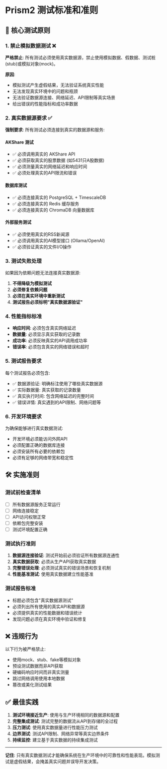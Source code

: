 # Prism2 测试标准和准则

## 🚨 核心测试原则

### 1. **禁止模拟数据测试** ❌
**严格禁止**: 所有测试必须使用真实数据源，禁止使用模拟数据、假数据、测试桩(stub)或模拟对象(mock)。

**原因**:
- 模拟测试产生虚假结果，无法验证系统真实性能
- 无法发现真实环境中的问题和瓶颈
- 无法验证数据源连接、网络延迟、API限制等真实场景
- 给出错误的性能指标和成功率数据

### 2. **真实数据源要求** ✅
**强制要求**: 所有测试必须连接到真实的数据源和服务:

#### AKShare 测试
- ✅ 必须调用真实的 AKShare API
- ✅ 必须获取真实的股票数据 (如5431只A股数据)
- ✅ 必须测量真实的网络延迟和响应时间
- ✅ 必须处理真实的API限流和错误

#### 数据库测试
- ✅ 必须连接真实的 PostgreSQL + TimescaleDB
- ✅ 必须连接真实的 Redis 缓存服务
- ✅ 必须连接真实的 ChromaDB 向量数据库

#### 外部服务测试
- ✅ 必须使用真实的RSS新闻源
- ✅ 必须调用真实的AI模型接口 (Ollama/OpenAI)
- ✅ 必须验证真实的文件I/O操作

### 3. **测试失败处理**
如果因为依赖问题无法连接真实数据源:
1. **不得降级为模拟测试**
2. **必须修复依赖问题**
3. **必须在真实环境中重新测试**
4. **测试报告必须标明"真实数据源验证"**

### 4. **性能指标标准**
- **响应时间**: 必须包含真实网络延迟
- **数据量**: 必须显示真实获取的记录数
- **成功率**: 必须反映真实的API调用成功率
- **错误率**: 必须包含真实的网络错误和超时

### 5. **测试报告要求**
每个测试报告必须包含:
- ✅ 数据源验证: 明确标注使用了哪些真实数据源
- ✅ 实际数据量: 真实获取的记录数量
- ✅ 真实执行时间: 包含网络延迟的完整时间
- ✅ 错误详情: 真实遇到的API限制、网络问题等

### 6. **开发环境要求**
为确保能够进行真实数据测试:
- 开发环境必须能访问外网API
- 必须配置正确的数据库连接
- 必须安装所有必要的依赖包
- 必须有足够的网络带宽和稳定性

## 🛠️ 实施准则

### 测试前检查清单
- [ ] 所有数据源服务正常运行
- [ ] 网络连接稳定
- [ ] API访问权限正常
- [ ] 依赖包完整安装
- [ ] 测试环境配置正确

### 测试执行准则
1. **数据源连接验证**: 测试开始前必须验证所有数据源连通性
2. **真实数据获取**: 必须从生产API获取真实数据
3. **完整错误处理**: 必须测试真实的错误场景和恢复机制
4. **性能基准测试**: 使用真实数据建立性能基准

### 测试报告标准
- 标题必须包含"真实数据源测试"
- 必须列出所有使用的真实API和数据源
- 必须提供真实的性能数据和错误统计
- 发现问题必须在真实环境中验证和修复

## ❌ 违规行为

以下行为被严格禁止:
- 使用mock、stub、fake等模拟对象
- 预设测试数据而非API获取
- 硬编码响应时间而非真实测量
- 跳过网络调用使用本地数据
- 篡改或美化测试结果

## ✅ 最佳实践

1. **测试环境接近生产**: 使用与生产环境相同的数据源和配置
2. **完整集成测试**: 测试完整的数据流从API到存储的全过程
3. **压力测试**: 使用真实数据量进行性能压力测试
4. **边界测试**: 测试API限制、网络异常等真实边界条件
5. **持续监控**: 建立基于真实数据的持续集成测试

---

**记住**: 只有真实数据测试才能确保系统在生产环境中的可靠性和性能表现。模拟测试是虚假结果，会掩盖真实问题并误导开发决策。
